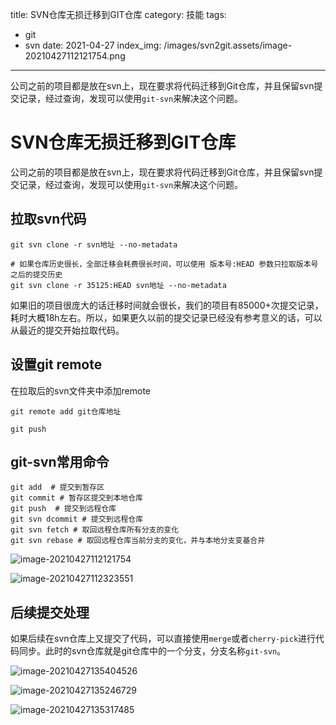 
title: SVN仓库无损迁移到GIT仓库
category: 技能
tags: 
  - git
  - svn
date: 2021-04-27
index_img: /images/svn2git.assets/image-20210427112121754.png

---

公司之前的项目都是放在svn上，现在要求将代码迁移到Git仓库，并且保留svn提交记录，经过查询，发现可以使用`git-svn`来解决这个问题。

<!--more-->


# SVN仓库无损迁移到GIT仓库
公司之前的项目都是放在svn上，现在要求将代码迁移到Git仓库，并且保留svn提交记录，经过查询，发现可以使用`git-svn`来解决这个问题。



## 拉取svn代码

```shell
git svn clone -r svn地址 --no-metadata

# 如果仓库历史很长，全部迁移会耗费很长时间，可以使用 版本号:HEAD 参数只拉取版本号之后的提交历史
git svn clone -r 35125:HEAD svn地址 --no-metadata

```

如果旧的项目很庞大的话迁移时间就会很长，我们的项目有85000+次提交记录，耗时大概18h左右。所以，如果更久以前的提交记录已经没有参考意义的话，可以从最近的提交开始拉取代码。



## 设置git remote

在拉取后的svn文件夹中添加remote

```shell
git remote add git仓库地址

git push 
```



## git-svn常用命令

```shell
git add  # 提交到暂存区
git commit # 暂存区提交到本地仓库
git push  # 提交到远程仓库
git svn dcommit # 提交到远程仓库
git svn fetch # 取回远程仓库所有分支的变化
git svn rebase # 取回远程仓库当前分支的变化，并与本地分支变基合并
```

![image-20210427112121754](/images/svn2git.assets/image-20210427112121754.png)

![image-20210427112323551](/images/svn2git.assets/image-20210427112323551.png)



## 后续提交处理

如果后续在svn仓库上又提交了代码，可以直接使用`merge`或者`cherry-pick`进行代码同步。此时的svn仓库就是git仓库中的一个分支，分支名称`git-svn`。

![image-20210427135404526](/images/svn2git.assets/image-20210427135404526.png)

![image-20210427135246729](/images/svn2git.assets/image-20210427135246729.png)

![image-20210427135317485](/images/svn2git.assets/image-20210427135317485.png)